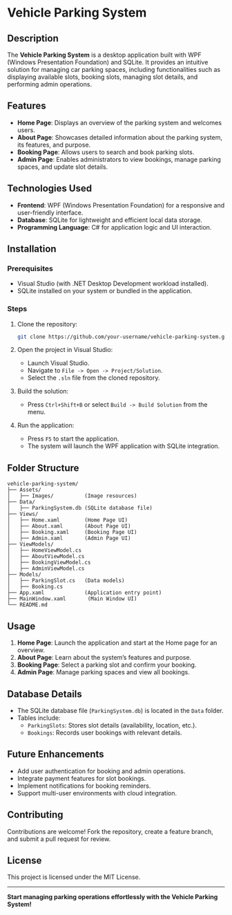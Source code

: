 
# Vehicle Parking System

## Description

The **Vehicle Parking System** is a desktop application built with WPF (Windows Presentation Foundation) and SQLite. It provides an intuitive solution for managing car parking spaces, including functionalities such as displaying available slots, booking slots, managing slot details, and performing admin operations.

## Features

- **Home Page**: Displays an overview of the parking system and welcomes users.
- **About Page**: Showcases detailed information about the parking system, its features, and purpose.
- **Booking Page**: Allows users to search and book parking slots.
- **Admin Page**: Enables administrators to view bookings, manage parking spaces, and update slot details.

## Technologies Used

- **Frontend**: WPF (Windows Presentation Foundation) for a responsive and user-friendly interface.
- **Database**: SQLite for lightweight and efficient local data storage.
- **Programming Language**: C# for application logic and UI interaction.

## Installation

### Prerequisites

- Visual Studio (with .NET Desktop Development workload installed).
- SQLite installed on your system or bundled in the application.

### Steps

1. Clone the repository:
   ```bash
   git clone https://github.com/your-username/vehicle-parking-system.git
   ```

2. Open the project in Visual Studio:
   - Launch Visual Studio.
   - Navigate to `File -> Open -> Project/Solution`.
   - Select the `.sln` file from the cloned repository.

3. Build the solution:
   - Press `Ctrl+Shift+B` or select `Build -> Build Solution` from the menu.

4. Run the application:
   - Press `F5` to start the application.
   - The system will launch the WPF application with SQLite integration.

## Folder Structure

```
vehicle-parking-system/
├── Assets/
│   ├── Images/          (Image resources)
├── Data/
│   ├── ParkingSystem.db (SQLite database file)
├── Views/
│   ├── Home.xaml        (Home Page UI)
│   ├── About.xaml       (About Page UI)
│   ├── Booking.xaml     (Booking Page UI)
│   ├── Admin.xaml       (Admin Page UI)
├── ViewModels/
│   ├── HomeViewModel.cs
│   ├── AboutViewModel.cs
│   ├── BookingViewModel.cs
│   ├── AdminViewModel.cs
├── Models/
│   ├── ParkingSlot.cs   (Data models)
│   ├── Booking.cs
├── App.xaml             (Application entry point)
├── MainWindow.xaml       (Main Window UI)
└── README.md
```

## Usage

1. **Home Page**: Launch the application and start at the Home page for an overview.
2. **About Page**: Learn about the system’s features and purpose.
3. **Booking Page**: Select a parking slot and confirm your booking.
4. **Admin Page**: Manage parking spaces and view all bookings.

## Database Details

- The SQLite database file (`ParkingSystem.db`) is located in the `Data` folder.
- Tables include:
  - `ParkingSlots`: Stores slot details (availability, location, etc.).
  - `Bookings`: Records user bookings with relevant details.

## Future Enhancements

- Add user authentication for booking and admin operations.
- Integrate payment features for slot bookings.
- Implement notifications for booking reminders.
- Support multi-user environments with cloud integration.

## Contributing

Contributions are welcome! Fork the repository, create a feature branch, and submit a pull request for review.

## License

This project is licensed under the MIT License.

---

**Start managing parking operations effortlessly with the Vehicle Parking System!**
